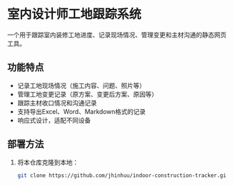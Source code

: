 # 室内设计师工地跟踪系统

一个用于跟踪室内装修工地进度、记录现场情况、管理变更和主材沟通的静态网页工具。

## 功能特点
- 记录工地现场情况（施工内容、问题、照片等）
- 管理工地变更记录（原方案、变更后方案、原因等）
- 跟踪主材收口情况和沟通记录
- 支持导出Excel、Word、Markdown格式的记录
- 响应式设计，适配不同设备

## 部署方法
1. 将本仓库克隆到本地：
   ```bash
   git clone https://github.com/jhinhuu/indoor-construction-tracker.git
